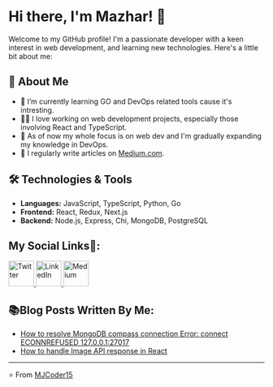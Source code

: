 

<!---
MJCoder15/MJCoder15 is a ✨ special ✨ repository because its `README.md` (this file) appears on your GitHub profile.
You can click the Preview link to take a look at your changes.
--->
# Hi there, I'm Mazhar! 👋

Welcome to my GitHub profile! I'm a passionate developer with a keen interest in web development, and learning new technologies. Here's a little bit about me:

## 🚀 About Me

- 🌱 I’m currently learning GO and DevOps related tools cause it's intresting.
- 👨‍💻 I love working on web development projects, especially those involving React and TypeScript.
- 💬 As of now my whole focus is on web dev and I'm gradually expanding my knowledge in DevOps.
- 📝 I regularly write articles on [Medium.com](https://medium.com/@ansarimazhar7353).

## 🛠️ Technologies & Tools

- **Languages:** JavaScript, TypeScript, Python, Go
- **Frontend:** React, Redux, Next.js
- **Backend:** Node.js, Express, Chi, MongoDB, PostgreSQL

## My Social Links🔗:

<a href="https://twitter.com/MazharCodes_15">
  <img src="https://th.bing.com/th/id/OIP.P3GJZi8Z-DGPx1JS3u5yOgHaGl?w=205&h=182&c=7&r=0&o=5&dpr=1.4&pid=1.7" alt="Twitter" width="50" height='50' />
</a>

<a href="https://www.linkedin.com/in/mazhar-ansari-852713218/">
  <img src="https://th.bing.com/th/id/OIP.IfuhJTGsN34WQqAZIdufvQHaHa?w=165&h=180&c=7&r=0&o=5&dpr=1.4&pid=1.7" alt="LinkedIn" width="50" height='50' />
</a>

<a href="https://www.linkedin.com/in/mazhar-ansari-852713218/](https://medium.com/@ansarimazhar7353">
  <img src="https://th.bing.com/th/id/OIP.rj9hZk5wYcvqlWxG32jH2QHaHa?w=164&h=180&c=7&r=0&o=5&dpr=1.3&pid=1.7" alt="Medium" width="50" height='50' />
</a>

## 📚Blog Posts Written By Me:

<!-- BLOG-POST-LIST:START -->
- [How to resolve MongoDB compass connection Error: connect ECONNREFUSED 127.0.0.1:27017](https://medium.com/@ansarimazhar7353/how-to-resolve-mongodb-compass-connection-error-connect-econnrefused-127-0-0-1-27017-66f2e74e961a)
- [How to handle Image API response in React](https://medium.com/@ansarimazhar7353/heres-how-to-handle-image-api-response-in-react-29b0b614051e)
<!-- BLOG-POST-LIST:END -->

---

⭐️ From [MJCoder15](https://github.com/MJCoder15)
